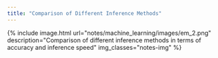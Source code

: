 ```yaml
---
title: "Comparison of Different Inference Methods"
---
```


{% include image.html url="notes/machine_learning/images/em_2.png" description="Comparison of different inference methods in terms of accuracy and inference speed" img_classes="notes-img" %}
